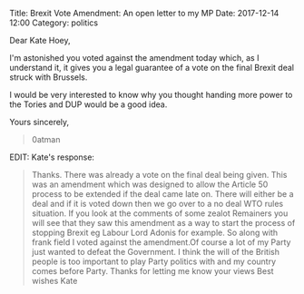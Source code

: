 Title: Brexit Vote Amendment: An open letter to my MP
Date: 2017-12-14 12:00
Category: politics

Dear Kate Hoey,

I'm astonished you voted against the amendment today which, as I understand it, it gives you a  legal guarantee of a vote on the final Brexit deal struck with Brussels.

I would be very interested to know why you thought handing more power to the Tories and DUP would be a good idea.

Yours sincerely,

> 0atman


EDIT: Kate's response:

> Thanks. There was already a vote on the final deal being given. This was an amendment which was designed to allow the Article 50 process to be extended if the deal came late on.  There will either be a deal and if it is voted down then we go over to a no deal WTO rules situation.
> If you look at the comments of some zealot Remainers you will see that they saw this amendment as a way to start the process  of stopping Brexit eg Labour Lord Adonis for example. So along with frank field I voted against the amendment.Of course a lot of my Party just wanted to defeat the Government. I think the will of the British people is too important to play Party politics with and my country comes before Party.
> Thanks for letting me know your views 
> Best wishes 
> Kate

